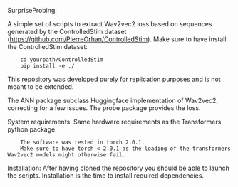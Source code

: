 SurpriseProbing:

A simple set of scripts to extract Wav2vec2 loss based on sequences generated by the ControlledStim dataset 
(https://github.com/PierreOrhan/ControlledStim).
Make sure to have install the ControlledStim dataset:
        
        cd yourpath/ControlledStim
        pip install -e ./

This repository was developed purely for replication purposes and is not meant to be extended.

The ANN package subclass Huggingface implementation of Wav2vec2, correcting for a few issues.
The probe package provides the loss.

System requirements:
        Same hardware requirements as the Transformers python package.
        
        The software was tested in torch 2.0.1. 
        Make sure to have torch < 2.0.1 as the loading of the transformers Wav2vec2 models might otherwise fail.

        
Installation:
        After having cloned the repository you should be able to launch the scripts.
        Installation is the time to install required dependencies.
